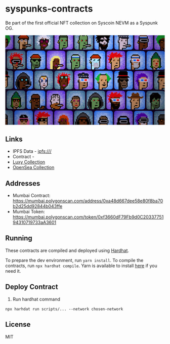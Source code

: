 # syspunks-contracts

Be part of the first official NFT collection on Syscoin NEVM as a Syspunk OG.

![img](./banner.png)

## Links
- IPFS Data - [ipfs:///](https://gateway.pinata.cloud/ipfs/)
- Contract - [](https://polygonscan.com/address/)
- [Luxy Collection](https://beta.luxy.io/collection/)
- [OpenSea Collection](https://opensea.io/collection/)

## Addresses
- Mumbai Contract: https://mumbai.polygonscan.com/address/0xa48d667dee58e80f8ba70b2d25dd92844b043ffe
- Mumbai Token: https://mumbai.polygonscan.com/token/0xf3660dF79Fb9d0C2033775194310719733aA3601

## Running
These contracts are compiled and deployed using [Hardhat](https://hardhat.org/).

To prepare the dev environment, run `yarn install`. To compile the contracts, run `npx hardhat compile`. Yarn is available to install [here](https://classic.yarnpkg.com/en/docs/install/#debian-stable) if you need it.

## Deploy Contract
1. Run hardhat command
```shell
npx harhdat run scripts/... --network chosen-network
```

## License
MIT

